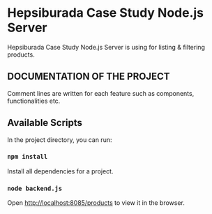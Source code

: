 # Hepsiburada Case Study Node.js Server

Hepsiburada Case Study Node.js Server is using for listing & filtering products.

## DOCUMENTATION OF THE PROJECT

Comment lines are written for each feature such as components, functionalities etc.

## Available Scripts

In the project directory, you can run:

### `npm install`

Install all dependencies for a project.

### `node backend.js`

Open [http://localhost:8085/products](http://localhost:8085/products) to view it in the browser.


